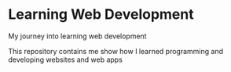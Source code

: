 # Learning Web Development 

My journey into learning web development

This repository contains me show how I learned programming and developing websites and web apps

